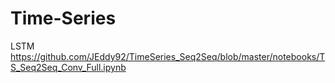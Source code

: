# Time-Series
LSTM
https://github.com/JEddy92/TimeSeries_Seq2Seq/blob/master/notebooks/TS_Seq2Seq_Conv_Full.ipynb
